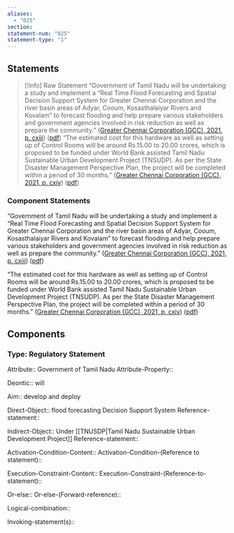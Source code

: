 ```yaml
---
aliases:
  - "025"
section: 
statement-num: "025"
statement-type: "1"
---
```

## Statements 
> [!info] Raw Statement
> “Government of Tamil Nadu will be undertaking a study and implement a “Real Time Flood Forecasting and Spatial Decision Support System for Greater Chennai Corporation and the river basin areas of Adyar, Cooum, Kosasthalaiyar Rivers and Kovalam” to forecast flooding and help prepare various stakeholders and government agencies involved in risk reduction as well as prepare the community.” ([Greater Chennai Corporation (GCC), 2021, p. cxiii](zotero://select/library/items/AZZSXLC8)) ([pdf](zotero://open-pdf/library/items/ZWDYK52D?page=113&annotation=9JV3XM6F))
> “The estimated cost for this hardware as well as setting up of Control Rooms will be around Rs.15.00 to 20.00 crores, which is proposed to be funded under World Bank assisted Tamil Nadu Sustainable Urban Development Project (TNSUDP). As per the State Disaster Management Perspective Plan, the project will be completed within a period of 30 months.” ([Greater Chennai Corporation (GCC), 2021, p. cxiv](zotero://select/library/items/AZZSXLC8)) ([pdf](zotero://open-pdf/library/items/ZWDYK52D?page=114&annotation=M27WYRWR)) 
> 

### Component Statements
“Government of Tamil Nadu will be undertaking a study and implement a “Real Time Flood Forecasting and Spatial Decision Support System for Greater Chennai Corporation and the river basin areas of Adyar, Cooum, Kosasthalaiyar Rivers and Kovalam” to forecast flooding and help prepare various stakeholders and government agencies involved in risk reduction as well as prepare the community.” ([Greater Chennai Corporation (GCC), 2021, p. cxiii](zotero://select/library/items/AZZSXLC8)) ([pdf](zotero://open-pdf/library/items/ZWDYK52D?page=113&annotation=9JV3XM6F))

“The estimated cost for this hardware as well as setting up of Control Rooms will be around Rs.15.00 to 20.00 crores, which is proposed to be funded under World Bank assisted Tamil Nadu Sustainable Urban Development Project (TNSUDP). As per the State Disaster Management Perspective Plan, the project will be completed within a period of 30 months.” ([Greater Chennai Corporation (GCC), 2021, p. cxiv](zotero://select/library/items/AZZSXLC8)) ([pdf](zotero://open-pdf/library/items/ZWDYK52D?page=114&annotation=M27WYRWR)) 
## Components
### Type: Regulatory Statement
Attribute:: Government of Tamil Nadu 
Attribute-Property::

Deontic:: will 

Aim:: develop and deploy

Direct-Object:: flood forecasting Decision Support System 
	Reference-statement::

Indirect-Object:: Under [[TNUSDP|Tamil Nadu Sustainable Urban Development Project]]
	Reference-statement::

Activation-Condition-Content::
	Activation-Condition-(Reference to statement)::

Execution-Constraint-Content::
	Execution-Constraint-(Reference-to-statement)::

Or-else::
	Or-else-(Forward-reference)::

Logical-combination::

Invoking-statement(s)::